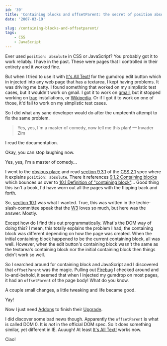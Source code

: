 ```yaml
---
id: '39'
title: 'Containing blocks and offsetParent: the secret of position absolute'
date: '2007-03-19'

slug: /containing-blocks-and-offsetparent/
tags:
    - CSS
    - JavaScript
---
```


Ever used `position: absolute` in CSS or JavaScript? You probably got it to
work reliably. I have in the past. These were pages that I controlled in their
entirety and it worked fine.

But when I tried to use it with
[It's All Text!](https://addons.mozilla.org/firefox/4125) for the gumdrop edit
button which in injected into any web page that has a textarea, I kept having
problems. It was driving me batty. I found something that worked on my
simplistic test cases, but it wouldn't work on gmail. I got it to work on
[gmail](http://gmail.com/), but it stopped working on
[trac](http://trac.edgewall.org/) installations, or
[Wikipedia](http://wikipedia.com). Or if I got it to work on one of those,
it'd fail to work on my simplistic test cases.

<!-- more -->

So I did what any sane developer would do after the umpteenth attempt to fix
the same problem.

> Yes, yes, I'm a master of comedy, now tell me this plan! — Invader Zim

I read the documentation.

Okay, you can stop laughing now.

Yes, yes, I'm a master of comedy...

I went to the [obvious place](http://www.w3.org/) and read
[section 9.3.1](http://www.w3.org/TR/CSS21/visuren.html#positioning-scheme) of
the [CSS 2.1](http://www.w3.org/TR/CSS21/) spec where it explains
`position: absolute`. There it references
[9.1.2 Containing blocks](http://www.w3.org/TR/CSS21/visuren.html#containing-block)
which bounces us over to
[10.1 Definition of "containing block"](http://www.w3.org/TR/CSS21/visudet.html#containing-block-details)...
Good thing this isn't a book, I'd have worn out all the pages with the
flipping back and forth.

So,
[section 10.1](http://www.w3.org/TR/CSS21/visudet.html#containing-block-details)
was what I wanted. True, this was written in the techie-slash-committee speak
that the [W3](http://www.w3.org/) loves so much, but here was the answer.
Mostly.

Except how do I find this out programmatically. What's the DOM way of doing
this? I mean, this totally explains the problem I had; the containing block
was different depending on how the page was created. When the initial
containing block happened to be the current containing block, all was well.
However, when the edit button's containing block wasn't the same as the
textarea's containing block nor the initial containing block then things
didn't work so well.

So I searched around for containing block and JavaScript and I discovered that
`offsetParent` was the magic. Pulling out
[Firebug](http://www.getfirebug.com/) I checked around and lo-and-behold, it
seemed that when I injected my gumdrop on most pages, it had an `offsetParent`
of the page body! What do you know.

A couple small changes, a little tweaking and life became good.

Yay!

Now I just need [Addons](http://addons.mozilla.org/) to finish their
[Upgrade](http://blog.mozilla.com/webdev/category/amo/).

I did discover some bad news though. Apparently the `offsetParent` is what is
called DOM 0. It is _not_ in the official DOM spec. So it does something
similar, yet different in IE. Auuugh! At least
[It's All Text!](htt://addons.mozilla.org/firefox/4125) works now.

Ciao!
